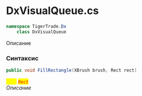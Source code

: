 
# DxVisualQueue.cs
```csharp
namespace TigerTrade.Dx  
    class DxVisualQueue
```

Описание

### Синтаксис
```csharp
public void FillRectangle(XBrush brush, Rect rect)
```

<mark style="color:yellow;">`rect`</mark> <mark style="color:red;">*`Rect`*</mark>  
 *Описание*  
  

                    
                    